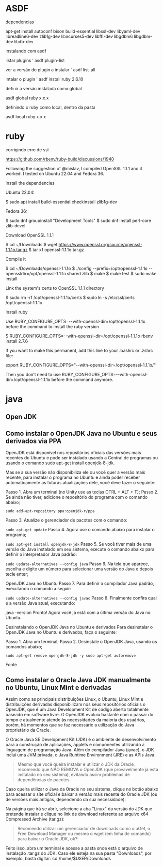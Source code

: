 
# ASDF

dependencias

apt-get install autoconf bison build-essential libssl-dev libyaml-dev libreadline6-dev zlib1g-dev libncurses5-dev libffi-dev libgdbm6 libgdbm-dev libdb-dev

instalando com asdf

listar plugins
' asdf plugin-list        

ver a versão do plugin a instalar
' asdf list-all <nome do plugin>
  
intalar o plugin
' asdf install ruby 2.6.10

 definir a versão instalada como global
 
asdf global ruby x.x.x
  
  definindo o ruby como local, dentro da pasta 
  
  asdf local ruby x.x.x

# ruby
  corrigindo erro de ssl
  
  https://github.com/rbenv/ruby-build/discussions/1940
  
 Following the suggestion of @mislav, I compiled OpenSSL 1.1.1 and it worked. I tested on Ubuntu 22.04 and Fedora 36.

Install the dependencies

Ubuntu 22.04:

$ sudo apt install build-essential checkinstall zlib1g-dev

Fedora 36:

$ sudo dnf groupinstall "Development Tools"
$ sudo dnf install perl-core zlib-devel

Download OpenSSL 1.1.1

$ cd ~/Downloads
$ wget https://www.openssl.org/source/openssl-1.1.1o.tar.gz
$ tar xf openssl-1.1.1o.tar.gz

Compile it

$ cd ~/Downloads/openssl-1.1.1o
$ ./config --prefix=/opt/openssl-1.1.1o --openssldir=/opt/openssl-1.1.1o shared zlib
$ make
$ make test
$ sudo make install

Link the system's certs to OpenSSL 1.1.1 directory

$ sudo rm -rf /opt/openssl-1.1.1o/certs
$ sudo ln -s /etc/ssl/certs /opt/openssl-1.1.1o

Install ruby

Use RUBY_CONFIGURE_OPTS=--with-openssl-dir=/opt/openssl-1.1.1o before the command to install the ruby version

$ RUBY_CONFIGURE_OPTS=--with-openssl-dir=/opt/openssl-1.1.1o rbenv install 2.7.6

If you want to make this permanent, add this line to your .bashrc or .zshrc file:

export RUBY_CONFIGURE_OPTS="--with-openssl-dir=/opt/openssl-1.1.1o/"

Then you don't need to use RUBY_CONFIGURE_OPTS=--with-openssl-dir=/opt/openssl-1.1.1o before the command anymore.




# java

## Open JDK

## Como instalar o OpenJDK Java no Ubuntu e seus derivados via PPA
OpenJDK está disponível nos repositórios oficiais das versões mais recentes do Ubuntu e pode ser instalado usando a Central de programas ou usando o comando sudo apt-get install openjdk-8-jdk.

Mas se a sua versão não disponibiliza ele ou você quer a versão mais recente, para instalar o programa no Ubuntu e ainda poder receber automaticamente as futuras atualizações dele, você deve fazer o seguinte:

Passo 1. Abra um terminal (no Unity use as teclas CTRL + ALT + T);
Passo 2. Se ainda não tiver, adicione o repositório do programa com o comando abaixo;

`sudo add-apt-repository ppa:openjdk-r/ppa`

Passo 3. Atualize o gerenciador de pacotes com o comando:

`sudo apt-get update`
Passo 4. Agora use o comando abaixo para instalar o programa;

`sudo apt-get install openjdk-8-jdk`
Passo 5. Se você tiver mais de uma versão do Java instalado em seu sistema, execute o comando abaixo para definir o interpretador Java padrão:

`sudo update-alternatives --config java`
Passo 6. Na tela que aparece, escolha e digite um número para selecionar uma versão do Java e depois tecle enter;

OpenJDK Java no Ubuntu
Passo 7. Para definir o compilador Java padrão, executando o comando a seguir:

`sudo update-alternatives --config javac`
Passo 8. Finalmente confira qual é a versão Java atual, executando:

java -version
Pronto! Agora você já está com a última versão do Java no Ubuntu.

Desinstalando o OpenJDK Java no Ubuntu e derivados
Para desinstalar o OpenJDK Java no Ubuntu e derivados, faça o seguinte:

Passo 1. Abra um terminal;
Passo 2. Desinstale o OpenJDK Java, usando os comandos abaixo;

`sudo apt-get remove openjdk-8-jdk -y
sudo apt-get autoremove`

Fonte



## Como instalar o Oracle Java JDK manualmente no Ubuntu, Linux Mint e derivadas

Assim como as principais distribuições Linux, o Ubuntu, Linux Mint e distribuições derivadas disponibilizam nos seus repositórios oficiais o OpenJDK, que é um Java Development Kit de código aberto totalmente baseado em software livre. O OpenJDK evoluiu bastante com o passar do tempo e atualmente atende às necessidades da maioria dos usuários, porém, há momentos que se faz necessário a utilização do Java proprietário da Oracle.

O Oracle Java SE Development Kit (JDK) é o ambiente de desenvolvimento para a construção de aplicações, applets e componentes utilizando a linguagem de programação Java. Além do compilador Java (javac), o JDK inclui uma JVM privada, o Java Runtime Environment (JRE) e as APIs Java.

>  Mesmo que você queira instalar e utilizar o JDK da Oracle, recomendo que NÃO REMOVA o OpenJDK (que provavelmente já está instalado no seu sistema), evitando assim problemas de dependências de pacotes.

Caso queira utilizar o Java da Oracle no seu sistema, clique no botão abaixo para acessar o site oficial e baixar a versão mais recente do Oracle JDK (ou de versões mais antigas, dependendo da sua necessidade):

Na página que irá se abrir, selecione a aba "Linux" da versão do JDK que pretende instalar e clique no link de download referente ao arquivo x64 Compressed Archive (tar.gz):

> Recomendo utilizar um gerenciador de downloads como o uGet, o Free Download Manager ou mesmo o wget (em linha de comando) para baixar o Oracle JDK, ok?!

Feito isso, abra um terminal e acesse a pasta onde está o arquivo de instalação .tar.gz do JDK. Caso ele esteja na sua pasta "Downloads", por exemplo, basta digitar:`cd /home/$USER/Downloads

